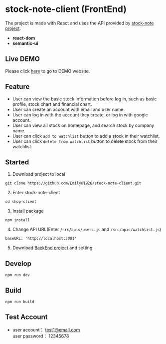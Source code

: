 # stock-note-client (FrontEnd)

The project is made with React and uses the API provided by [stock-note project](https://github.com/Emily81926/stock-note).

- **react-dom**
- **semantic-ui** 

## Live DEMO
Please click [here](https://sprightly-melba-edee81.netlify.app/) to go to DEMO website.

## Feature

- User can view the basic stock information before log in, such as basic profile, stock chart and financial chart.
- User can create an account with email and user name.
- User can log in with the account they create, or log in with google account.
- User can view all stock on homepage, and search stock by company name.
- User can click `add to watchlist` button to add a stock in their watchlist.
- User can click `delete from watchlist` button to delete stock from their watchlist. 

## Started
1. Download project to local
```
git clone https://github.com/Emily81926/stock-note-client.git
```
2. Enter stock-note-client
```
cd shop-client
```
3. Install package
```
npm install
```
4. Change API URL(Enter `/src/apis/users.js` and `/src/apis/watchlist.js`)
```
baseURL: 'http://localhost:3001'
```
5. Download [BackEnd project](https://github.com/Emily81926/stock-note) and setting  

## Develop
```
npm run dev
```

## Build
```
npm run build
```

## Test Account
* user account： test1@email.com  
  user password： 12345678




